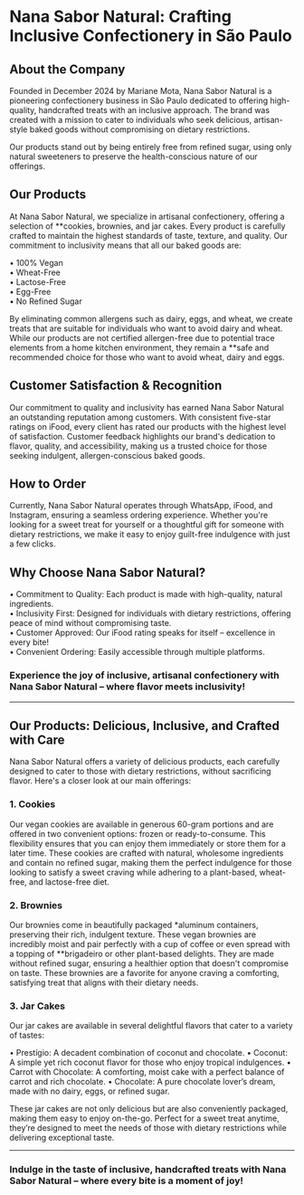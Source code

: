 # Nana Sabor Natural: Crafting Inclusive Confectionery in São Paulo

## About the Company
Founded in December 2024 by Mariane Mota, Nana Sabor Natural is a pioneering confectionery business in São Paulo dedicated to offering high-quality, handcrafted treats with an inclusive approach. The brand was created with a mission to cater to individuals who seek delicious, artisan-style baked goods without compromising on dietary restrictions.

Our products stand out by being entirely free from refined sugar, using only natural sweeteners to preserve the health-conscious nature of our offerings. 

## Our Products
At Nana Sabor Natural, we specialize in artisanal confectionery, offering a selection of **cookies, brownies, and jar cakes. Every product is carefully crafted to maintain the highest standards of taste, texture, and quality. Our commitment to inclusivity means that all our baked goods are:

•⁠  ⁠100% Vegan  
•⁠  ⁠Wheat-Free  
•⁠  ⁠Lactose-Free  
•⁠  ⁠Egg-Free  
•⁠  ⁠No Refined Sugar  

By eliminating common allergens such as dairy, eggs, and wheat, we create treats that are suitable for individuals who want to avoid dairy and wheat. While our products are not certified allergen-free due to potential trace elements from a home kitchen environment, they remain a **safe and recommended choice for those who want to avoid wheat, dairy and eggs.

## Customer Satisfaction & Recognition
Our commitment to quality and inclusivity has earned Nana Sabor Natural an outstanding reputation among customers. With consistent five-star ratings on iFood, every client has rated our products with the highest level of satisfaction. Customer feedback highlights our brand's dedication to flavor, quality, and accessibility, making us a trusted choice for those seeking indulgent, allergen-conscious baked goods.

## How to Order
Currently, Nana Sabor Natural operates through WhatsApp, iFood, and Instagram, ensuring a seamless ordering experience. Whether you're looking for a sweet treat for yourself or a thoughtful gift for someone with dietary restrictions, we make it easy to enjoy guilt-free indulgence with just a few clicks.

## Why Choose Nana Sabor Natural?
•⁠  ⁠Commitment to Quality: Each product is made with high-quality, natural ingredients.  
•⁠  ⁠Inclusivity First: Designed for individuals with dietary restrictions, offering peace of mind without compromising taste.  
•⁠  ⁠Customer Approved: Our iFood rating speaks for itself – excellence in every bite!  
•⁠  ⁠Convenient Ordering: Easily accessible through multiple platforms.  

### Experience the joy of inclusive, artisanal confectionery with Nana Sabor Natural – where flavor meets inclusivity!

---

## Our Products: Delicious, Inclusive, and Crafted with Care

Nana Sabor Natural offers a variety of delicious products, each carefully designed to cater to those with dietary restrictions, without sacrificing flavor. Here's a closer look at our main offerings:

### 1. Cookies
Our vegan cookies are available in generous 60-gram portions and are offered in two convenient options: frozen or ready-to-consume. This flexibility ensures that you can enjoy them immediately or store them for a later time. These cookies are crafted with natural, wholesome ingredients and contain no refined sugar, making them the perfect indulgence for those looking to satisfy a sweet craving while adhering to a plant-based, wheat-free, and lactose-free diet.

### 2. Brownies
Our brownies come in beautifully packaged *aluminum containers, preserving their rich, indulgent texture. These vegan brownies are incredibly moist and pair perfectly with a cup of coffee or even spread with a topping of **brigadeiro or other plant-based delights. They are made without refined sugar, ensuring a healthier option that doesn't compromise on taste. These brownies are a favorite for anyone craving a comforting, satisfying treat that aligns with their dietary needs.

### 3. Jar Cakes
Our jar cakes are available in several delightful flavors that cater to a variety of tastes:

•⁠  ⁠Prestígio: A decadent combination of coconut and chocolate.
•⁠  ⁠Coconut: A simple yet rich coconut flavor for those who enjoy tropical indulgences.
•⁠  ⁠Carrot with Chocolate: A comforting, moist cake with a perfect balance of carrot and rich chocolate.
•⁠  ⁠Chocolate: A pure chocolate lover’s dream, made with no dairy, eggs, or refined sugar.

These jar cakes are not only delicious but are also conveniently packaged, making them easy to enjoy on-the-go. Perfect for a sweet treat anytime, they’re designed to meet the needs of those with dietary restrictions while delivering exceptional taste.

---

### Indulge in the taste of inclusive, handcrafted treats with Nana Sabor Natural – where every bite is a moment of joy!

